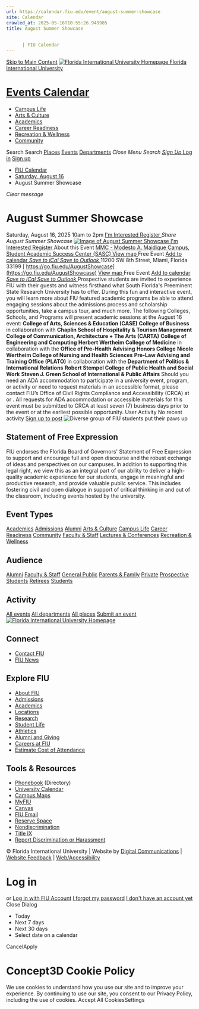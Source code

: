 ```yaml
---
url: https://calendar.fiu.edu/event/august-summer-showcase
site: Calendar
crawled_at: 2025-05-16T10:55:26.949985
title: August Summer Showcase
    
    
      | FIU Calendar
---
```


[Skip to Main Content](https://calendar.fiu.edu/event/august-summer-showcase#main-content)
[![Florida International University Homepage](https://digicdn.fiu.edu/core/_assets/images/logo-top.png) Florida International University](https://www.fiu.edu)
# [Events Calendar ](https://calendar.fiu.edu/)
  * [Campus Life](https://calendar.fiu.edu/calendar?event_types%5B%5D=127595)
  * [Arts & Culture](https://calendar.fiu.edu/calendar?event_types%5B%5D=127590)
  * [Academics](https://calendar.fiu.edu/calendar?event_types%5B%5D=127582)
  * [Career Readiness](https://calendar.fiu.edu/calendar?event_types%5B%5D=127584)
  * [Recreation & Wellness](https://calendar.fiu.edu/calendar?event_types%5B%5D=127603)
  * [Community](https://calendar.fiu.edu/calendar?event_types%5B%5D=127601)


Search Search
[Places](https://calendar.fiu.edu/search/places) [Events](https://calendar.fiu.edu/calendar) [Departments](https://calendar.fiu.edu/search/departments)
_Close Menu_
_Search_ [ _Sign Up_ ](https://calendar.fiu.edu/signup)
[Log in](https://calendar.fiu.edu/auth/shib_login?previous_url=https%3A%2F%2Fcalendar.fiu.edu%2Fevent%2Faugust-summer-showcase%3Futm_campaign%3Dwidget%26utm_medium%3Dwidget%26utm_source%3DFIU%2BCalendar) [Sign up](https://calendar.fiu.edu/signup)
  * [FIU Calendar](https://calendar.fiu.edu/)
  * [Saturday, August 16](https://calendar.fiu.edu/calendar/day/2025/8/16)
  * August Summer Showcase


_Clear message_
# August Summer Showcase
Saturday, August 16, 2025 10am to 2pm 
[ I'm Interested ](https://calendar.fiu.edu/event/49649778653447/confirm?return=https%3A%2F%2Fcalendar.fiu.edu%2Fevent%2Faugust-summer-showcase%3Futm_campaign%3Dwidget%26utm_medium%3Dwidget%26utm_source%3DFIU%2BCalendar)
[ Register ](https://go.fiu.edu/AugustShowcase)
_Share August Summer Showcase_
[ ![Image of August Summer Showcase](https://localist-images.azureedge.net/photos/624058/card/6f3567bdf86c604e2edfd1647e49fb40d47088d6.jpg) ](https://calendar.fiu.edu/photo/624058)
[ I'm Interested ](https://calendar.fiu.edu/event/49649778653447/confirm?return=https%3A%2F%2Fcalendar.fiu.edu%2Fevent%2Faugust-summer-showcase%3Futm_campaign%3Dwidget%26utm_medium%3Dwidget%26utm_source%3DFIU%2BCalendar)
[ Register ](https://go.fiu.edu/AugustShowcase)
About this Event
[ MMC - Modesto A. Maidique Campus, Student Academic Success Center (SASC) ](https://calendar.fiu.edu/mmc) [View map ](https://calendar.fiu.edu/event/august-summer-showcase#about_map) Free Event
[Add to calendar ](https://calendar.fiu.edu/event/august-summer-showcase)
[ _Save to iCal_ ](https://calendar.fiu.edu/event/august-summer-showcase.ics "Save to iCal") [ _Save to Outlook_ ](https://calendar.fiu.edu/event/august-summer-showcase.ics "Save to Outlook")
11200 SW 8th Street, Miami, Florida 33199
[ https://go.fiu.edu/AugustShowcase](https://go.fiu.edu/AugustShowcase)
[View map ](https://calendar.fiu.edu/event/august-summer-showcase#about_map) Free Event
[Add to calendar ](https://calendar.fiu.edu/event/august-summer-showcase)
[ _Save to iCal_ ](https://calendar.fiu.edu/event/august-summer-showcase.ics "Save to iCal") [ _Save to Outlook_ ](https://calendar.fiu.edu/event/august-summer-showcase.ics "Save to Outlook")
Prospective students are invited to experience FIU with their guests and witness firsthand what South Florida's Preeminent State Research University has to offer. During this fun and interactive event, you will learn more about FIU featured academic programs be able to attend engaging sessions about the admissions process and scholarship opportunities, take a campus tour, and much more.
The following Colleges, Schools, and Programs will present academic sessions at the August 16 event:
****College of Arts, Sciences & Education (CASE)****
****College of Business**** in collaboration with ****Chaplin School of Hospitality & Tourism Management****
****College of Communication, Architecture + The Arts (CARTA)****
****College of Engineering and Computing****
****Herbert Wertheim College of Medicine**** in collaboration with the ****Office of Pre-Health Advising****
****Honors College****
****Nicole Wertheim College of Nursing and Health Sciences****
****Pre-Law Advising and Training Office (PLATO)**** in collaboration with the ****Department of Politics & International Relations****
****Robert Stempel College of Public Health and Social Work****
****Steven J. Green School of International & Public Affairs****
Should you need an ADA accommodation to participate in a university event, program, or activity or need to request materials in an accessible format, please contact FIU’s Office of Civil Rights Compliance and Accessibility (CRCA) at or . All requests for ADA accommodation or accessible materials for this event must be submitted to CRCA at least seven (7) business days prior to the event or at the earliest possible opportunity. 
User Activity
No recent activity
[Sign up to post](https://calendar.fiu.edu/auth/shib_login?previous_url=https%3A%2F%2Fcalendar.fiu.edu%2Fevent%2Faugust-summer-showcase%3Futm_campaign%3Dwidget%26utm_medium%3Dwidget%26utm_source%3DFIU%2BCalendar)
![Diverse group of FIU students put their paws up](https://www.fiu.edu/_assets/images/thumbnail-students-paw.jpg)
## Statement of Free Expression
FIU endorses the Florida Board of Governors' Statement of Free Expression to support and encourage full and open discourse and the robust exchange of ideas and perspectives on our campuses. In addition to supporting this legal right, we view this as an integral part of our ability to deliver a high-quality academic experience for our students, engage in meaningful and productive research, and provide valuable public service. This includes fostering civil and open dialogue in support of critical thinking in and out of the classroom, including events hosted by the university.
## Event Types
[Academics](https://calendar.fiu.edu/calendar?event_types%5B%5D=127582)
[Admissions](https://calendar.fiu.edu/calendar?event_types%5B%5D=127583)
[Alumni](https://calendar.fiu.edu/calendar?event_types%5B%5D=127589)
[Arts & Culture](https://calendar.fiu.edu/calendar?event_types%5B%5D=127590)
[Campus Life](https://calendar.fiu.edu/calendar?event_types%5B%5D=127595)
[Career Readiness](https://calendar.fiu.edu/calendar?event_types%5B%5D=127584)
[Community](https://calendar.fiu.edu/calendar?event_types%5B%5D=127601)
[Faculty & Staff](https://calendar.fiu.edu/calendar?event_types%5B%5D=127602)
[Lectures & Conferences](https://calendar.fiu.edu/calendar?event_types%5B%5D=127587)
[Recreation & Wellness](https://calendar.fiu.edu/calendar?event_types%5B%5D=127603)
## Audience
[Alumni](https://calendar.fiu.edu/calendar?event_types%5B%5D=121721)
[Faculty & Staff](https://calendar.fiu.edu/calendar?event_types%5B%5D=121720)
[General Public](https://calendar.fiu.edu/calendar?event_types%5B%5D=121722)
[Parents & Family](https://calendar.fiu.edu/calendar?event_types%5B%5D=36918157286658)
[Private](https://calendar.fiu.edu/calendar?event_types%5B%5D=129753)
[Prospective Students](https://calendar.fiu.edu/calendar?event_types%5B%5D=121723)
[Retirees](https://calendar.fiu.edu/calendar?event_types%5B%5D=37290279036119)
[Students](https://calendar.fiu.edu/calendar?event_types%5B%5D=121719)
## Activity
[All events](https://calendar.fiu.edu/search?what=events)
[All departments](https://calendar.fiu.edu/search/departments)
[All places](https://calendar.fiu.edu/search?what=places)
[Submit an event](https://calendar.fiu.edu/admin/events/new/basic-information)
[ ![Florida International University Homepage](https://digicdn.fiu.edu/core/_assets/images/footer-logo.svg) ](https://www.fiu.edu/)
## Connect
  * [Contact FIU](https://www.fiu.edu/about/contact-us/index.html)
  * [FIU News](https://news.fiu.edu/)


## Explore FIU
  * [About FIU](https://www.fiu.edu/about/index.html)
  * [Admissions](https://www.fiu.edu/admissions/index.html)
  * [Academics](https://www.fiu.edu/academics/index.html)
  * [Locations](https://www.fiu.edu/locations/index.html)
  * [Research](https://www.fiu.edu/research/index.html)
  * [Student Life](https://www.fiu.edu/student-life/index.html)
  * [Athletics](https://www.fiu.edu/athletics/index.html)
  * [Alumni and Giving](https://www.fiu.edu/alumni-and-giving/index.html)
  * [Careers at FIU](https://hr.fiu.edu/careers/)
  * [Estimate Cost of Attendance](https://onestop.fiu.edu/finances/estimate-your-costs/)


## Tools & Resources
  * [Phonebook](https://phonebook.fiu.edu) (Directory)
  * [University Calendar](https://calendar.fiu.edu/)
  * [Campus Maps](https://campusmaps.fiu.edu/)
  * [MyFIU](https://my.fiu.edu/)
  * [Canvas](https://canvas.fiu.edu)
  * [FIU Email](http://mail.fiu.edu/)
  * [Reserve Space](https://reservespace.fiu.edu/make-reservation/)
  * [Nondiscrimination](https://ace.fiu.edu/civil-rights-and-accessibility/harassment-and-discrimination/)
  * [Title IX](https://ace.fiu.edu/title-ix/)
  * [Report Discrimination or Harassment](https://report.fiu.edu/)


© Florida International University  | Website by [Digital Communications](https://stratcomm.fiu.edu/digital-print/websites/) | [Website Feedback](https://webforms.fiu.edu/view.php?id=370774&element_5=https://calendar.fiu.edu/https://calendar.fiu.edu/) | [Web/Accessibility](https://accessibility.fiu.edu/)
# Log in
or
[Log in with FIU Account](https://calendar.fiu.edu/auth/shib_login?previous_url=https%3A%2F%2Fcalendar.fiu.edu%2Fevent%2Faugust-summer-showcase%3Futm_campaign%3Dwidget%26utm_medium%3Dwidget%26utm_source%3DFIU%2BCalendar)
[I forgot my password](https://calendar.fiu.edu/auth/forgot) [I don't have an account yet](https://calendar.fiu.edu/signup)
Close Dialog
  * Today
  * Next 7 days
  * Next 30 days
  * Select date on a calendar


CancelApply
# Concept3D Cookie Policy
We use cookies to understand how you use our site and to improve your experience. By continuing to use our site, you consent to our Privacy Policy, including the use of cookies. 
Accept All CookiesSettings
